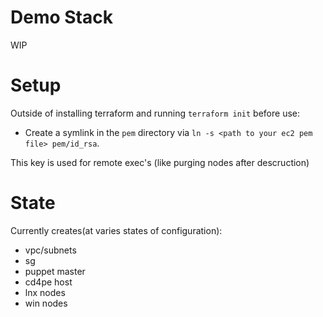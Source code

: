 Demo Stack
==========
WIP

Setup
=====
Outside of installing terraform and running `terraform init` before use:

* Create a symlink in the `pem` directory via `ln -s <path to your ec2 pem file> pem/id_rsa`.

This key is used for remote exec's (like purging nodes after descruction)

State
=====
Currently creates(at varies states of configuration):

- vpc/subnets
- sg
- puppet master
- cd4pe host
- lnx nodes
- win nodes



